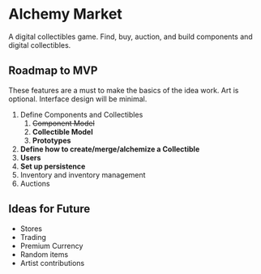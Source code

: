 # Alchemy Market

A digital collectibles game. Find, buy, auction, and build components and 
digital collectibles.

## Roadmap to MVP

These features are a must to make the basics of the idea work. Art is optional.
Interface design will be minimal.

1. Define Components and Collectibles
    1. ~~Component Model~~
    2. **Collectible Model**
    3. **Prototypes**
2. **Define how to create/merge/alchemize a Collectible**
3. **Users**
4. **Set up persistence**
5. Inventory and inventory management
6. Auctions

## Ideas for Future

* Stores
* Trading
* Premium Currency
* Random items
* Artist contributions